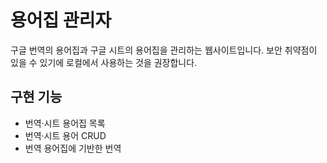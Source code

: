 # 용어집 관리자

구글 번역의 용어집과 구글 시트의 용어집을 관리하는 웹사이트입니다. 보안 취약점이 있을 수 있기에 로컬에서 사용하는 것을 권장합니다.

## 구현 기능

- 번역·시트 용어집 목록
- 번역·시트 용어 CRUD
- 번역 용어집에 기반한 번역

